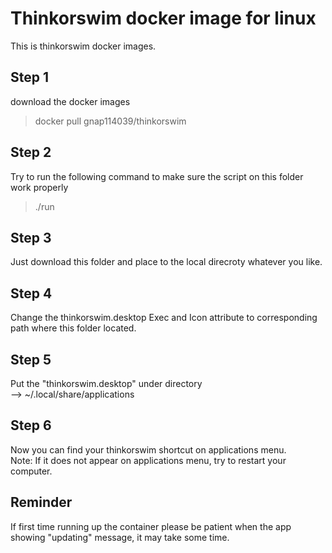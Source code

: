 # Thinkorswim docker image for linux
This is thinkorswim docker images.

## Step 1
download the docker images
> docker pull gnap114039/thinkorswim

## Step 2
Try to run the following command to make sure the script on this folder work properly
> ./run

## Step 3
Just download this folder and place to the local direcroty whatever you like.

## Step 4
Change the thinkorswim.desktop Exec and Icon attribute to corresponding path where this folder located.

## Step 5
Put the "thinkorswim.desktop" under directory   
--> ~/.local/share/applications

## Step 6
Now you can find your thinkorswim shortcut on applications menu.     
Note: If it does not appear on applications menu, try to restart your computer.

## Reminder
If first time running up the container please be patient when the app showing "updating" message, it may take some time.
